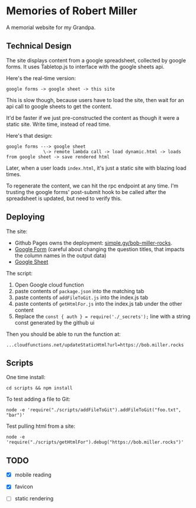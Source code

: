 # Memories of Robert Miller

A memorial website for my Grandpa.

## Technical Design

The site displays content from a google spreadsheet, collected by google forms. It uses Tabletop.js to interface with the google sheets api.

Here's the real-time version:

```
google forms -> google sheet -> this site
```

This is slow though, because users have to load the site, then wait for an api call to google sheets to get the content.

It'd be faster if we just pre-constructed the content as though it were a static site. Write time, instead of read time.

Here's that design:

```
google forms ---> google sheet
              \-> remote lambda call -> load dynamic.html -> loads from google sheet -> save rendered html
```

Later, when a user loads `index.html`, it's just a static site with blazing load times.

To regenerate the content, we can hit the rpc endpoint at any time. I'm trusting the google forms' post-submit hook to be called after the spreadsheet is updated, but need to verify this.

## Deploying

The site:

* Github Pages owns the deployment: [simple.gy/bob-miller-rocks](https://www.simple.gy/bob-miller-rocks/).
* [Google Form](https://docs.google.com/forms/d/1qA4iDTeJvQGKEHO4VAjOzD4Q-1f_VQ1wmWIKnX_RTL4/edit) (careful about changing the question titles, that impacts the column names in the output data)
* [Google Sheet](https://docs.google.com/spreadsheets/d/1VJ6Hw5bMgW3KzT9veA2EjQ_JIlcXsS2UYC2V8x4Gs2Y)

The script:

1. Open Google cloud function
1. paste contents of `package.json` into the matching tab
1. paste contents of `addFileToGit.js` into the index.js tab
1. paste contents of `getHtmlFor.js` into the index.js tab under the other content
1. Replace the `const { auth } = require('./_secrets');` line with a string const generated by the github ui

Then you should be able to run the function at:

    ...cloudfunctions.net/updateStaticHtml?url=https://bob.miller.rocks

## Scripts

One time install:

    cd scripts && npm install

To test adding a file to Git:

    node -e 'require("./scripts/addFileToGit").addFileToGit("foo.txt", "bar")'
    
Test pulling html from a site:

    node -e 'require("./scripts/getHtmlFor").debug("https://bob.miller.rocks")'


## TODO

- [x] mobile reading
- [x] favicon
- [ ] static rendering

